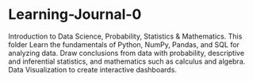 # Learning-Journal-0

Introduction to Data Science, Probability, Statistics &amp; Mathematics. This folder Learn the fundamentals of Python, NumPy, Pandas, and SQL for analyzing data. Draw conclusions from data with probability, descriptive and inferential statistics, and mathematics such as calculus and algebra. Data Visualization to create interactive dashboards.

